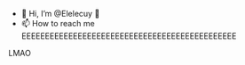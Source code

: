 - 👋 Hi, I’m @Elelecuy
  👀
- 📫 How to reach me EEEEEEEEEEEEEEEEEEEEEEEEEEEEEEEEEEEEEEEEEEEEEE


LMAO
